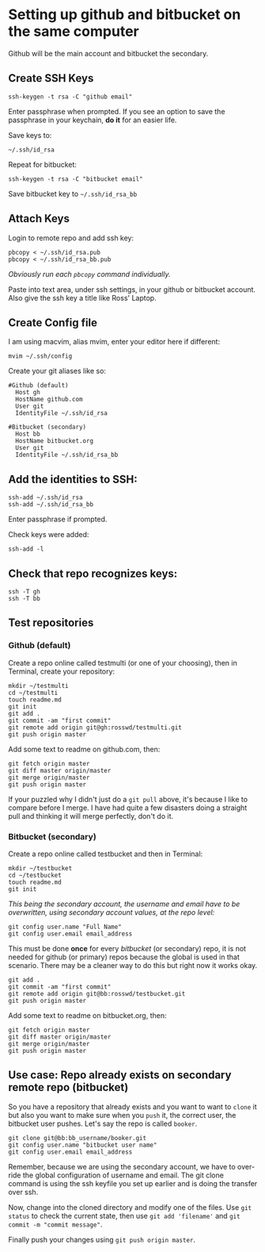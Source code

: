 # Setting up github and bitbucket on the same computer
Github will be the main account and bitbucket the secondary.

## Create SSH Keys  

`ssh-keygen -t rsa -C "github email"`

Enter passphrase when prompted. If you see an option to save the passphrase in
your keychain, **do it** for an easier life.

Save keys to:  

`~/.ssh/id_rsa`  

Repeat for bitbucket:

`ssh-keygen -t rsa -C "bitbucket email"`

Save bitbucket key to `~/.ssh/id_rsa_bb`  

## Attach Keys  
Login to remote repo and add ssh key:

```shell
pbcopy < ~/.ssh/id_rsa.pub
pbcopy < ~/.ssh/id_rsa_bb.pub
```

*Obviously run each `pbcopy` command individually.*

Paste into text area, under ssh settings, in your github or bitbucket account.
Also give the ssh key a title like Ross' Laptop.  

## Create Config file  
I am using macvim, alias mvim, enter your editor here if different:

`mvim ~/.ssh/config`

Create your git aliases like so:

```vim
#Github (default)
  Host gh
  HostName github.com
  User git
  IdentityFile ~/.ssh/id_rsa

#Bitbucket (secondary)
  Host bb
  HostName bitbucket.org
  User git
  IdentityFile ~/.ssh/id_rsa_bb
```  

## Add the identities to SSH:  

```shell
ssh-add ~/.ssh/id_rsa
ssh-add ~/.ssh/id_rsa_bb
```

Enter passphrase if prompted.

Check keys were added:

`ssh-add -l`  

## Check that repo recognizes keys:  

```shell
ssh -T gh
ssh -T bb
```  

## Test repositories  

### Github (default)
Create a repo online called testmulti (or one of your choosing), then in Terminal,
create your repository:

```shell
mkdir ~/testmulti
cd ~/testmulti
touch readme.md
git init
git add .
git commit -am "first commit"
git remote add origin git@gh:rosswd/testmulti.git
git push origin master
```

Add some text to readme on github.com, then:

```shell
git fetch origin master
git diff master origin/master
git merge origin/master
git push origin master
```

If your puzzled why I didn't just do a `git pull` above, it's because I like to 
compare before I merge. I have had quite a few disasters doing a straight pull
and thinking it will merge perfectly, don't do it.

### Bitbucket (secondary)
Create a repo online called testbucket and then in Terminal:

```shell
mkdir ~/testbucket
cd ~/testbucket
touch readme.md
git init
```

*This being the secondary account, the username and email have to be
overwritten, using secondary account values, at the repo level:*

```shell
git config user.name "Full Name"
git config user.email email_address
```

This must be done **once** for every *bitbucket* (or secondary) repo, it is not 
needed for github (or primary) repos because the global is used in that scenario. 
There may be a cleaner way to do this but right now it works okay.  

```shell
git add .
git commit -am "first commit"
git remote add origin git@bb:rosswd/testbucket.git
git push origin master
```  

Add some text to readme on bitbucket.org, then:  

```shell
git fetch origin master
git diff master origin/master
git merge origin/master
git push origin master
```

## Use case: Repo already exists on secondary remote repo (bitbucket)
So you have a repository that already exists and you want to want to `clone` it 
but also you want to make sure when you `push` it, the correct user, the bitbucket 
user pushes. Let's say the repo is called `booker`.

```shell
git clone git@bb:bb_username/booker.git
git config user.name "bitbucket user name"
git config user.email email_address
```

Remember, because we are using the secondary account, we have to over-ride the global configuration of username and email. The git clone command is using the ssh keyfile you set up earlier and is doing the transfer over ssh.

Now, change into the cloned directory and modify one of the files. Use `git status` to check the current state, then use `git add 'filename'` and `git commit -m "commit message"`.

Finally push your changes using `git push origin master`.